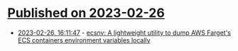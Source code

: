# [Published on 2023-02-26](index.md)

* [2023-02-26, 16:11:47](https://lobste.rs/s/n93sls/ecsnv_lightweight_utility_dump_aws) - [ecsnv: A lightweight utility to dump AWS Farget's ECS containers environment variables locally](https://github.com/dineshgowda24/ecsnv)
